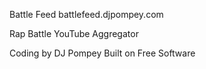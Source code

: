 Battle Feed
battlefeed.djpompey.com

Rap Battle YouTube Aggregator

Coding by DJ Pompey
Built on Free Software